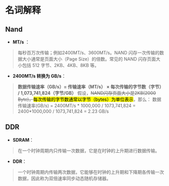 # 名词解释
## Nand
* **MT/s** ：
>  每秒百万次传输；例如2400MT/s、3600MT/s。NAND 闪存一次传输的数据大小通常是页面大小（Page Size）的倍数。常见的 NAND 闪存页面大小包括 512 字节、2KB、4KB、8KB 等。
* **2400MT/s 转换为 GB/s**：
>  **数据传输速率（GB/s）= 传输速率（MT/s） × 每次传输的字节数（字节） / 1,073,741,824（字节/GB）**
假设，~~NAND闪存页面大小是2KB(2000 Byte)，~~<mark>每次传输的字节数通常以字节（bytes）为单位表示</mark>，那么：
数据传输速率(GB/s) = 2400MT/s *  1000,000 / 1073,741,824 
                                = 2400*1000,000 / 1073,741,824
                                = 2.23 GB/s
        
## DDR
* **SDRAM**：
>  在一个时钟周期内只传输一次数据，它是在时钟的上升期进行数据传输。
* **DDR**：
>  一个时钟周期内传输两次数据，它能够在时钟的上升期和下降期各传输一次数据，因此称为双倍速率同步动态随机存储器。